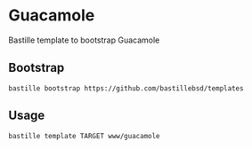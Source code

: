# Guacamole
Bastille template to bootstrap Guacamole

## Bootstrap
```shell
bastille bootstrap https://github.com/bastillebsd/templates
```

## Usage
```shell
bastille template TARGET www/guacamole
```
